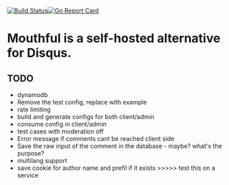 [![Build Status](https://travis-ci.org/vkuznecovas/mouthful.svg?branch=master)](https://travis-ci.org/vkuznecovas/mouthful)[![Go Report Card](https://goreportcard.com/badge/github.com/vkuznecovas/mouthful)](https://goreportcard.com/report/github.com/vkuznecovas/mouthful)

# Mouthful is a self-hosted alternative for Disqus.


## TODO
* dynamodb
* Remove the test config, replace with example
* rate limiting
* build and generate configs for both client/admin
* consume config in client/admin
* test cases with moderation off
* Error message if comments cant be reached client side
* Save the raw input of the comment in the database - maybe? what's the purpose?
* multilang support
* save cookie for author name and prefil if it exists >>>>> test this on a service